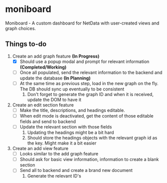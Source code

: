 # moniboard
Moniboard - A custom dashboard for NetData with user-created views and graph choices.

## Things to-do
1. Create an add graph feature **(In Progress)**
    - [x] Should use a popup modal and prompt for relevant information **(Completed/Working)**
    - [ ] Once all populated, send the relevant information to the backend and update the database **(In Planning)**
    - [ ] At the same time as previous step, load in the new graph on the fly. The DB should sync up eventually to be consistent
        1. Don't forget to generate the graph ID and when it is received, update the DOM to have it
2. Create an edit section feature
    - [ ] Make the title, descriptions, and headings editable. 
    - [ ] When edit mode is deactivated, get the content of those editable fields and send to backend
    - [ ] Update the relevant section with those fields
        1. Updating the headings might be a bit hard
        2. Should store the headings objects with the relevant graph id as the key. Might make it a bit easier
3. Create an add view feature
    - [ ] Looks similar to the add graph feature
    - [ ] Should ask for basic view information, information to create a blank section
    - [ ] Send all to backend and create a brand new document
        1. Generate the relevant ID's